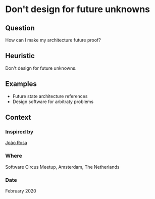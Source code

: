 # Don't design for future unknowns

## Question
How can I make my architecture future proof?

## Heuristic
Don't design for future unknowns.

## Examples
- Future state architecture references
- Design software for arbitraty problems

## Context
### Inspired by
[João Rosa](https://twitter.com/joaoasrosa)

### Where
Software Circus Meetup, Amsterdam, The Netherlands

### Date
February 2020